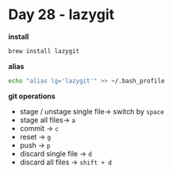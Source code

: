 <!--
 * @Author: Ada J
 * @Date: 2022-07-04 20:35:28
 * @LastEditTime: 2022-07-04 21:20:30
 * @Description: 
-->
# Day 28 - lazygit

**install**
```bash
brew install lazygit
```
**alias**
```bash
echo "alias lg='lazygit'" >> ~/.bash_profile
```
**git operations**
* stage / unstage single file-> switch by `space`
* stage all files-> `a`
* commit -> `c`
* reset -> `g`
* push -> `p`
* discard single file -> `d`
* discard all files -> `shift + d`
